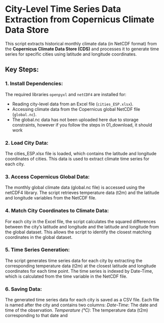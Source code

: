 # City-Level Time Series Data Extraction from Copernicus Climate Data Store

This script extracts historical monthly climate data (in NetCDF format) from the **Copernicus Climate Data Store (CDS)** and processes it to generate time series for specific cities using latitude and longitude coordinates.

## Key Steps:

### 1. Install Dependencies:
The required libraries `openpyxl` and `netCDF4` are installed for:
- Reading city-level data from an Excel file (`cities_ESP.xlsx`).
- Accessing climate data from the Copernicus global NetCDF file (`global.nc`).
- The global.nc data has not been uploaded here due to storage constraints, however if you follow the steps in 01_download, it should work

### 2. Load City Data: 
The cities_ESP.xlsx file is loaded, which contains the latitude and longitude coordinates of cities. This data is used to extract climate time series for each city.

### 3. Access Copernicus Global Data:
The monthly global climate data (global.nc file) is accessed using the netCDF4 library. The script retrieves temperature data (t2m) and the latitude and longitude variables from the NetCDF file.

### 4. Match City Coordinates to Climate Data:
For each city in the Excel file, the script calculates the squared differences between the city’s latitude and longitude and the latitude and longitude from the global dataset. This allows the script to identify the closest matching coordinates in the global dataset.

### 5. Time Series Generation: 
The script generates time series data for each city by extracting the corresponding temperature data (t2m) at the closest latitude and longitude coordinates for each time point. The time series is indexed by Date-Time, which is calculated from the time variable in the NetCDF file.

### 6. Saving Data: 
The generated time series data for each city is saved as a CSV file. Each file is named after the city and contains two columns:
*Date-Time*: The date and time of the observation.
*Temperature (°C)*: The temperature data (t2m) corresponding to that date and
